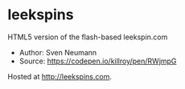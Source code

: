 # leekspins

HTML5 version of the flash-based leekspin.com

* Author: Sven Neumann
* Source: https://codepen.io/killroy/pen/RWjmpG

Hosted at http://leekspins.com.

